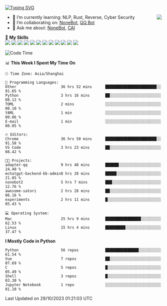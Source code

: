[![Typing SVG](https://readme-typing-svg.herokuapp.com?size=25&duration=2500&color=8C43EA&vCenter=true&width=200&height=40&lines=Hi+there+%F0%9F%91%8B%F0%9F%8F%BB;I'm+yanyongyu)](https://git.io/typing-svg)

<a href="#">
  <img align="right" src="https://github-readme-stats.vercel.app/api?username=yanyongyu&count_private=true&show_icons=true&bg_color=15,f2f7fd,E0EAFC" />
</a>

- 🌱 I’m currently learning: NLP, Rust, Reverse, Cyber Security
- 👯 I’m collaborating on: [NoneBot](https://github.com/nonebot), [QQ Bot](https://github.com/Mrs4s/go-cqhttp)
- 💬 Ask me about: [NoneBot](https://github.com/nonebot), [CAI](https://github.com/cscs181/CAI)

🌟 **My Skills**  
![](https://img.shields.io/badge/-Python-3e74a2?style=flat-square&logo=Python&logoColor=fff)
![](https://img.shields.io/badge/-TypeScript-3178C6?style=flat-square&logo=TypeScript&logoColor=fff)
![](https://img.shields.io/badge/-Vue-4fc08d?style=flat-square&logo=Vue.js&logoColor=fff)
![](https://img.shields.io/badge/-React-2d98ce?style=flat-square&logo=React&logoColor=fff)
![](https://img.shields.io/badge/-FastAPI-009688?style=flat-square&logo=FastAPI&logoColor=fff)
![](https://img.shields.io/badge/-Linux-000000?style=flat-square&logo=Linux&logoColor=fff)
![](https://img.shields.io/badge/-Docker-2496ED?style=flat-square&logo=Docker&logoColor=fff)
![](https://img.shields.io/badge/-Kubernetes-326CE5?style=flat-square&logo=Kubernetes&logoColor=fff)
![](https://img.shields.io/badge/-GitHub%20Actions-2088FF?style=flat-square&logo=GitHubActions&logoColor=fff)
![](https://img.shields.io/badge/-PostgreSQL-4169E1?style=flat-square&logo=PostgreSQL&logoColor=fff)
![](https://img.shields.io/badge/-Redis-DC382D?style=flat-square&logo=Redis&logoColor=fff)
![](https://img.shields.io/badge/-MongoDB-47A248?style=flat-square&logo=MongoDB&logoColor=fff)

<!--START_SECTION:waka-->
![Code Time](http://img.shields.io/badge/Code%20Time-5%2C197%20hrs%2021%20mins-blue)

📊 **This Week I Spent My Time On** 

```text
🕑︎ Time Zone: Asia/Shanghai

💬 Programming Languages: 
Other                    36 hrs 52 mins      ███████████████████████░░   91.65 % 
Python                   3 hrs 16 mins       ██░░░░░░░░░░░░░░░░░░░░░░░   08.12 % 
TOML                     2 mins              ░░░░░░░░░░░░░░░░░░░░░░░░░   00.10 % 
YAML                     1 min               ░░░░░░░░░░░░░░░░░░░░░░░░░   00.06 % 
E-mail                   1 min               ░░░░░░░░░░░░░░░░░░░░░░░░░   00.05 % 

🔥 Editors: 
Chrome                   36 hrs 50 mins      ███████████████████████░░   91.58 % 
VS Code                  3 hrs 23 mins       ██░░░░░░░░░░░░░░░░░░░░░░░   08.42 % 

🐱‍💻 Projects: 
adapter-qq               9 hrs 48 mins       ██████░░░░░░░░░░░░░░░░░░░   24.40 % 
mchatgpt-backend-kb-admin8 hrs 28 mins       █████░░░░░░░░░░░░░░░░░░░░   21.05 % 
nonebot2                 5 hrs 7 mins        ███░░░░░░░░░░░░░░░░░░░░░░   12.76 % 
awesome-satori           2 hrs 28 mins       ██░░░░░░░░░░░░░░░░░░░░░░░   06.16 % 
experiments              2 hrs 11 mins       █░░░░░░░░░░░░░░░░░░░░░░░░   05.43 % 

💻 Operating System: 
Mac                      25 hrs 9 mins       ████████████████░░░░░░░░░   62.53 % 
Linux                    15 hrs 4 mins       █████████░░░░░░░░░░░░░░░░   37.47 % 
```

**I Mostly Code in Python** 

```text
Python                   56 repos            ███████████████░░░░░░░░░░   61.54 % 
Vue                      7 repos             ██░░░░░░░░░░░░░░░░░░░░░░░   07.69 % 
C                        5 repos             █░░░░░░░░░░░░░░░░░░░░░░░░   05.49 % 
Shell                    3 repos             █░░░░░░░░░░░░░░░░░░░░░░░░   03.30 % 
Jupyter Notebook         1 repo              ░░░░░░░░░░░░░░░░░░░░░░░░░   01.10 % 
```




 Last Updated on 29/10/2023 01:21:03 UTC
<!--END_SECTION:waka-->
